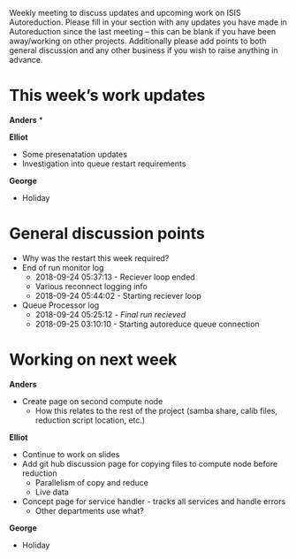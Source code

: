 Weekly meeting to discuss updates and upcoming work on ISIS Autoreduction.
Please fill in your section with any updates you have made in Autoreduction since the last meeting – this can be blank if you have been away/working on other projects. Additionally please add points to both general discussion and any other business if you wish to raise anything in advance.

This week’s work updates
========================

**Anders**
*

**Elliot**
* Some presenatation updates
* Investigation into queue restart requirements

**George**
* Holiday 

General discussion points
=========================

*  Why was the restart this week required? 
  * End of run monitor log 
    * 2018-09-24 05:37:13 - Reciever loop ended
    * Various reconnect logging info
    * 2018-09-24 05:44:02 - Starting reciever loop
  * Queue Processor log
    * 2018-09-24 05:25:12 - *Final run recieved*
    * 2018-09-25 03:10:10 - Starting autoreduce queue connection

  

Working on next week
====================

**Anders**
* Create page on second compute node
  * How this relates to the rest of the project (samba share, calib files, reduction script location, etc.)

**Elliot**
* Continue to work on slides
* Add git hub discussion page for copying files to compute node before reduction
  * Parallelism of copy and reduce
  * Live data
* Concept page for service handler - tracks all services and handle errors
  * Other departments use what?

**George**
* Holiday
